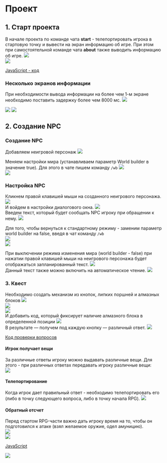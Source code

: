 # Проект
## 1. Старт проекта
В начале проекта по команде чата **start** - телепортировать игрока в стартовую точку и вывести на экран информацию об игре. При этом при самостоятельной команде чата **about** также выводить информацию об игре.
<img src = "./img/Minecraft Education Edition.jpg">  
<img src = "./img/Minecraft Education Edition2.jpg">

<a href = "https://github.com/mikh-maksi/minecraft-code/blob/main/project/start.js">JavaScript - код</a>

### Несколько экранов информации
При необходимости вывода информации на более чем 1-м экране необходимо поставить задержку более чем 8000 мс.
<img src = "./img/Minecraft Education Edition3.jpg">  

<img src = "./img/Minecraft Education Edition4.jpg">  
<img src = "./img/Minecraft Education Edition5.jpg">  

## 2. Создание NPC
### Создание NPC
Добавляем неигровой персонаж
<img src = "./img/Minecraft Education Edition6.jpg">  

Меняем настройки мира (устанавливаем параметр World builder в значение true). Для этого в чате пишем команду 
`/wb`
<img src = "./img/Minecraft Education Edition7.jpg">  
<img src = "./img/Minecraft Education Edition8.jpg">  

### Настройка NPC
Кликнем правой клавишей мыши на созданного неигрового персонажа.
<img src = "./img/Minecraft Education Edition9.jpg">  
И войдем в настройки диалогового окна.
<img src = "./img/Minecraft Education Edition10.jpg">  
Введем текст, который будет сообщать NPC игроку при обращении к нему.
<img src = "./img/Minecraft Education Edition11.jpg">  

Для того, чтобы вернуться к стандартному режиму - заменим параметр world builder на false, введя в чат команду `/wb`  
<img src = "./img/Minecraft Education Edition12.jpg">  
<img src = "./img/Minecraft Education Edition13.jpg">  

При выключении режима изменения мира (world builder - false) при нажатии правой клавишей мыши на неигрового персонажа будет отображаться запланированный текст.
<img src = "./img/Minecraft Education Edition14.jpg">  
 Данный текст также можно включить на автоматическое чтение.
<img src = "./img/reading.gif">  

### 3. Квест
Необходимо создать механизм из кнопок, липких поршней и алмазных блоков
<img src = "./img/Minecraft Education Edition16.jpg">  
<img src = "./img/Minecraft Education Edition17.jpg">  
<img src = "./img/Minecraft Education Edition15.jpg">  
И добавить код, который фиксирует наличие алмазного блока в определенной позиции
<img src = "./img/Minecraft Education Edition18.jpg">  
В результате &mdash; получем под каждую кнопку &mdash; различный ответ.
<img src = "./img/question.gif">  

<a href = "https://github.com/mikh-maksi/minecraft-code/blob/main/quest_questions.js">Код проверки вопросов</a>  

#### Игрок получает вещи
За различные ответы игроку можно выдавать различные вещи. Для этого - при различных ответах передавать игроку различные вещи:  
<img src = "./img/Minecraft Education Edition22.jpg">  

#### Телепортирование
Когда игрок дает правильный ответ - необходимо телепортировать его (либо в точку следующего вопроса, либо в точку начала RPG).
<img src = "./img/Minecraft Education Edition19.jpg">  

#### Обратный отсчет
Перед стартом RPG-части важно дать игроку время на то, чтобы он подготовился к атаке (взял желаемое оружие, одел амуницию).  
<img src = "./img/Minecraft Education Edition20.jpg">  
<img src = "./img/Minecraft Education Edition21.jpg">  
  
<a href = "https://github.com/mikh-maksi/minecraft-code/blob/main/time_back.js">JavaScript</a>  

<img src = "./img/teleport.gif">  